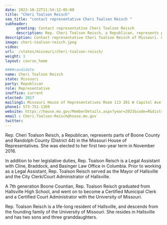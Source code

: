 ```yaml
---
date: 2023-10-22T11:54:12-05:00
title: "Cheri Toalson Reisch"
seo_title: "contact representative Cheri Toalson Reisch "
subheader:
     greeting: Contact representative Cheri Toalson Reisch
     description: Rep. Cheri Toalson Reisch, a Republican, represents parts of Boone County and Randolph County (District 44) in the Missouri House of Representatives. She was elected to her first two-year term in November 2016.
description: Contact representative Cheri Toalson Reisch of Missouri. Contact information for Cheri Toalson Reisch includes email address, phone number, and mailing address.
image: cheri-toalson-reisch.jpeg
video:
url:  /states/missouri/cheri-toalson-reisch/
weight: 1
layout: course_home

####candidate
name: Cheri Toalson Reisch
state: Missouri
party: Republican
role: Representative
inoffice: current
elected: 2017
mailing1: Missouri House of Representatives Room 113 201 W Capitol Ave Jefferson City, MO 65101
phone1: 573-751-1169
website: https://house.mo.gov/MemberDetails.aspx?year=2023&code=R&district=044/
email :	Cheri.Toalson-Reisch@house.mo.gov
twitter:
---
```


Rep. Cheri Toalson Reisch, a Republican, represents parts of Boone County and Randolph County (District 44) in the Missouri House of Representatives. She was elected to her first two-year term in November 2016.

In addition to her legislative duties, Rep. Toalson Reisch is a Legal Assistant with Cline, Braddock, and Basinger Law Office in Columbia. Prior to working as a Legal Assistant, Rep. Toalson Reisch served as the Mayor of Hallsville and the City Clerk/Court Administrator of Hallsville.

A 7th generation Boone Countian, Rep. Toalson Reisch graduated from Hallsville High School, and went on to become a Certified Municipal Clerk and a Certified Court Administrator with the University of Missouri.

Rep. Toalson Reisch is a life-long resident of Hallsville, and descends from the founding family of the University of Missouri. She resides in Hallsville and has two sons and three granddaughters.

